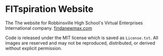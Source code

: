 # FITspiration Website

The The website for Robbinsville High School's Virtual Enterprises International company. [findanewmax.com][FITspiration Website]

Code is released under the MIT license which is saved as `License.txt`. All images are reserved and may not be reproduced, distributed, or derived without explicit permission.

[FITspiration Website]:https://www.findanewmax.com/
